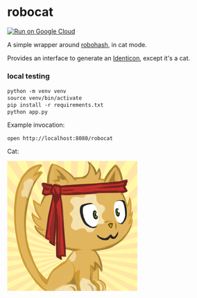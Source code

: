# robocat

[![Run on Google Cloud](https://deploy.cloud.run/button.svg)](https://deploy.cloud.run)

A simple wrapper around [robohash](https://github.com/e1ven/Robohash), in cat mode.

Provides an interface to generate an [Identicon](https://en.wikipedia.org/wiki/Identicon), except it's a cat. 

### local testing


```
python -m venv venv
source venv/bin/activate
pip install -r requirements.txt
python app.py
```

Example invocation:

```
open http://localhost:8080/robocat
```

Cat: 

![cat](testingcat.png)
